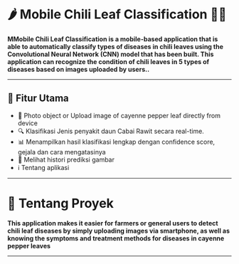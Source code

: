# 🌶️ Mobile Chili Leaf Classification 🍃📱

**MMobile Chili Leaf Classification is a mobile-based application that is able to automatically classify types of diseases in chili leaves using the Convolutional Neural Network (CNN) model that has been built. This application can recognize the condition of chili leaves in 5 types of diseases based on images uploaded by users..**

---

## 🚀 Fitur Utama

- 📸 Photo object or Upload image of cayenne pepper leaf directly from device
- 🔍 Klasifikasi Jenis penyakit daun Cabai Rawit secara real-time.
- 📊 Menampilkan hasil klasifikasi lengkap dengan confidence score, gejala dan cara mengatasinya
- 📝 Melihat histori prediksi gambar
- ℹ️ Tentang aplikasi

- ---

# 📑 Tentang Proyek
**This application makes it easier for farmers or general users to detect chili leaf diseases by simply uploading images via smartphone, as well as knowing the symptoms and treatment methods for diseases in cayenne pepper leaves**

- ---
